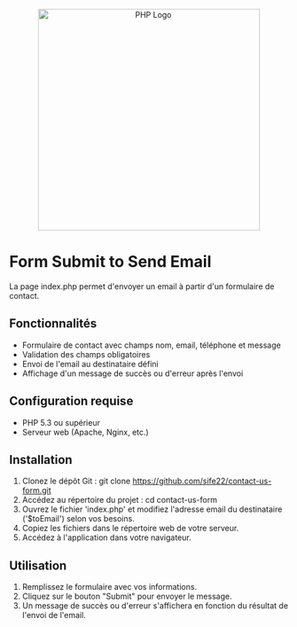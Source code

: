 <p align="center"><a href="https://www.php.net/" target="_blank"><img src="https://upload.wikimedia.org/wikipedia/commons/thumb/3/31/Webysther_20160423_-_Elephpant.svg/2560px-Webysther_20160423_-_Elephpant.svg.png" width="400" alt="PHP Logo"></a></p>

# Form Submit to Send Email
La page index.php permet d'envoyer un email à partir d'un formulaire de contact.

## Fonctionnalités
- Formulaire de contact avec champs nom, email, téléphone et message
- Validation des champs obligatoires
- Envoi de l'email au destinataire défini
- Affichage d'un message de succès ou d'erreur après l'envoi

## Configuration requise
- PHP 5.3 ou supérieur
- Serveur web (Apache, Nginx, etc.)

## Installation
1. Clonez le dépôt Git :
   git clone https://github.com/sife22/contact-us-form.git
2. Accédez au répertoire du projet :
   cd contact-us-form
3. Ouvrez le fichier 'index.php' et modifiez l'adresse email du destinataire ('$toEmail') selon vos besoins.
4. Copiez les fichiers dans le répertoire web de votre serveur.
5. Accédez à l'application dans votre navigateur.

## Utilisation
1. Remplissez le formulaire avec vos informations.
2. Cliquez sur le bouton "Submit" pour envoyer le message.
3. Un message de succès ou d'erreur s'affichera en fonction du résultat de l'envoi de l'email.
